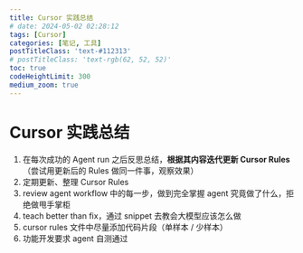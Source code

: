 ```yaml
---
title: Cursor 实践总结
# date: 2024-05-02 02:28:12
tags: [Cursor]
categories: [笔记, 工具]
postTitleClass: 'text-#112313'
# postTitleClass: 'text-rgb(62, 52, 52)'
toc: true
codeHeightLimit: 300
medium_zoom: true
---
```


<!-- more -->

# Cursor 实践总结

1. 在每次成功的 Agent run 之后反思总结，**根据其内容迭代更新 Cursor Rules**（尝试用更新后的 Rules 做同一件事，观察效果）
2. 定期更新、整理 Cursor Rules
3. review agent workflow 中的每一步，做到完全掌握 agent 究竟做了什么，拒绝做甩手掌柜
4. teach better than fix，通过 snippet 去教会大模型应该怎么做
5. cursor rules 文件中尽量添加代码片段（单样本 / 少样本）
6. 功能开发要求 agent 自测通过